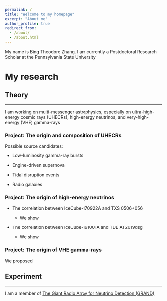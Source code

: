 ```yaml
---
permalink: /
title: "Welcome to my homepage"
excerpt: "About me"
author_profile: true
redirect_from: 
  - /about/
  - /about.html
---
```



My name is Bing Theodore Zhang. I am currently a Postdoctoral Research Scholar at the Pennsylvania State University

My research 
======

## Theory
------
I am working on multi-messenger astrophysics, especially on ultra-high-energy cosmic rays (UHECRs), high-energy neutrinos, and very-high-energy (VHE) gamma-rays

### Project: The origin and composition of UHECRs 

Possible source candidates:
* Low-luminosity gamma-ray bursts

* Engine-driven supernova

* Tidal disruption events

* Radio galaxies

### Project: The origin of high-energy neutrinos 

* The correlation between IceCube-170922A and TXS 0506+056
  * We show

* The correlation between IceCube-191001A and TDE AT2019dsg
  * We show

### Project: The origin of VHE gamma-rays
We proposed 

## Experiment
------
I am a member of [The Giant Radio Array for Neutrino Detection (GRAND)](https://grand.cnrs.fr)
